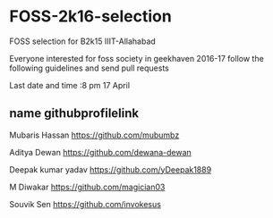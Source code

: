 # FOSS-2k16-selection
FOSS selection for B2k15 IIIT-Allahabad

Everyone interested for foss society in geekhaven 2016-17 follow the following guidelines and send pull requests

Last date and time :8 pm 17 April

name  githubprofilelink 
-----------------------
Mubaris Hassan https://github.com/mubumbz

Aditya Dewan https://github.com/dewana-dewan

Deepak kumar yadav https://github.com/yDeepak1889

M Diwakar https://github.com/magician03

Souvik Sen https://github.com/invokesus
